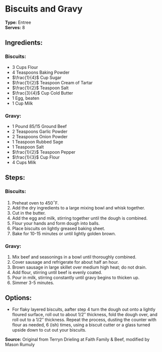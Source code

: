 # Biscuits and Gravy

**Type:** Entree\
**Serves:** 8

## Ingredients:
### Biscuits:
- 3 Cups Flour
- 4 Teaspoons Baking Powder
- $\frac{1}{4}$ Cup Sugar
- $\frac{1}{2}$ Teaspoon Cream of Tartar
- $\frac{1}{2}$ Teaspoon Salt
- $\frac{3}{4}$ Cup Cold Butter
- 1 Egg, beaten
- 1 Cup Milk
### Gravy:
- 1 Pound 85/15 Ground Beef
- 2 Teaspoons Garlic Powder
- 2 Teaspoons Onion Powder
- 1 Teaspoon Rubbed Sage
- 1 Teaspoon Salt
- $\frac{1}{2}$ Teaspoon Pepper
- $\frac{1}{3}$ Cup Flour
- 4 Cups Milk

## Steps:
### Biscuits:
1. Preheat oven to 450$^\circ$F.
2. Add the dry ingredients to a large mixing bowl and whisk together.
3. Cut in the butter.
4. Add the egg and milk, stirring together until the dough is combined.
5. Flour your hands and form dough into balls.
6. Place biscuits on lightly greased baking sheet.
7. Bake for 10-15 minutes or until lightly golden brown.
### Gravy:
1. Mix beef and seasonings in a bowl until thoroughly combined.
2. Cover sausage and refrigerate for about half an hour.
3. Brown sausage in large skillet over medium high heat; do not drain.
4. Add flour, stirring until beef is evenly coated.
5. Pour in milk, stirring constantly until gravy begins to thicken up.
6. Simmer 3-5 minutes.

## Options:
- For flaky layered biscuits, aafter step 4 turn the dough out onto a lightly floured surface, roll out to about 1/2″ thickness, fold the dough over, and roll out to a 1/2″ thickness. Repeat the process, dusting the counter with flour as needed, 6 (ish) times, using a biscuit cutter or a glass turned upside down to cut out your biscuits.

**Source:** Original from Terryn Drieling at Faith Family & Beef, modified by Mason Rumuly

